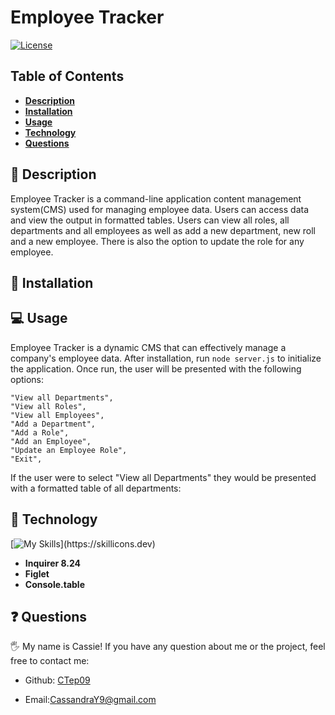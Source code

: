# Employee Tracker

[![License](https://img.shields.io/badge/license-MIT-ff69b4)](https://opensource.org/license/MIT)

## Table of Contents

- [**Description**](#📑-description)
- [**Installation**](#💾-installation)
- [**Usage**](#💻-usage)
- [**Technology**](#🚀-technology)
- [**Questions**](#❓-questions)

## 📑 Description

Employee Tracker is a command-line application content management system(CMS) used for managing employee data. Users can access data and view the output in formatted tables. Users can view all roles, all departments and all employees as well as add a new department, new roll and a new employee. There is also the option to update the role for any employee.

## 💾 Installation

## 💻 Usage

Employee Tracker is a dynamic CMS that can effectively manage a company's employee data. After installation, run `node server.js` to initialize the application. Once run, the user will be presented with the following options:
```
"View all Departments",
"View all Roles",
"View all Employees",
"Add a Department",
"Add a Role",
"Add an Employee",
"Update an Employee Role",
"Exit",
```

If the user were to select "View all Departments" they would be presented with a formatted table of all departments:


## 🚀 Technology 
[![My Skills](https://skillicons.dev/icons?i=js,nodejs,mysql,)](https://skillicons.dev)
- **Inquirer 8.24**
- **Figlet**
- **Console.table**

## ❓ Questions

🖐 My name is Cassie! If you have any question about me or the project, feel free to contact me:

- Github: [CTep09](https://github.com/CTep09)

- Email:[CassandraY9@gmail.com](mailto:cassandray9@gmail.com)
